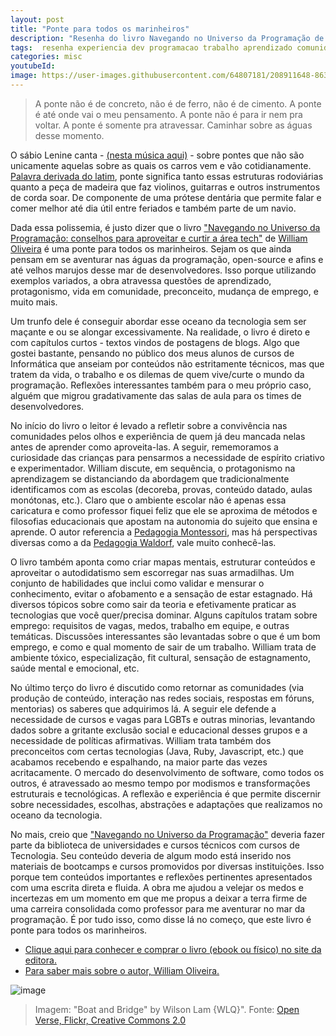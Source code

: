 ```yaml
---
layout: post
title: "Ponte para todos os marinheiros"
description: "Resenha do livro Navegando no Universo da Programação de William Oliveira"
tags:  resenha experiencia dev programacao trabalho aprendizado comunidade 
categories: misc
youtubeId:
image: https://user-images.githubusercontent.com/64807181/208911648-863e9921-7d7f-41ad-9945-a00a97c38f2c.png
---
```


> A ponte não é de concreto, não é de ferro, não é de cimento.
> A ponte é até onde vai o meu pensamento.
> A ponte não é para ir nem pra voltar.
> A ponte é somente pra atravessar.
> Caminhar sobre as águas desse momento.

O sábio Lenine canta - [(nesta música aqui)](https://www.youtube.com/watch?v=MAN70wd5npE) - sobre pontes que não são unicamente aquelas sobre as quais os carros vem e vão cotidianamente. [Palavra derivada do latim](https://dicionario.priberam.org/ponte), ponte significa tanto essas estruturas rodoviárias quanto a peça de madeira que faz violinos, guitarras e outros instrumentos de corda soar. De componente de uma prótese dentária que permite falar e comer melhor até dia útil entre feriados e também parte de um navio. 

Dada essa polissemia, é justo dizer que o livro ["Navegando no Universo da Programação: conselhos para aproveitar e curtir a área tech"](https://www.casadocodigo.com.br/products/livro-navegando-universo) de [William Oliveira](https://woliveiras.com.br/sobre) é uma ponte para todos os marinheiros. Sejam os que ainda pensam em se aventurar nas águas da programação, open-source e afins e até velhos marujos desse mar de desenvolvedores. Isso porque utilizando exemplos variados, a obra atravessa questões de aprendizado, protagonismo, vida em comunidade, preconceito, mudança de emprego, e muito mais.

Um trunfo dele é conseguir abordar esse oceano da tecnologia sem ser maçante e ou se alongar excessivamente. Na realidade, o livro é direto e com capítulos curtos - textos vindos de postagens de blogs. Algo que gostei bastante, pensando no público dos meus alunos de cursos de Informática que anseiam por conteúdos não estritamente técnicos, mas que tratem da vida, o trabalho e os dilemas de quem vive/curte o mundo da programação. Reflexões interessantes também para o meu próprio caso, alguém que migrou gradativamente das salas de aula para os times de desenvolvedores. 

No início do livro o leitor é levado a refletir sobre a convivência nas comunidades pelos olhos e experiência de quem já deu mancada nelas antes de aprender como aproveita-las. A seguir, rememoramos a curiosidade das crianças para pensarmos a necessidade de espírito criativo e experimentador. William discute, em sequência, o protagonismo na aprendizagem se distanciando da abordagem que tradicionalmente identificamos com as escolas (decoreba, provas, conteúdo datado, aulas monótonas, etc.). Claro que o ambiente escolar não é apenas essa caricatura e como professor fiquei feliz que ele se aproxima de métodos e filosofias educacionais que apostam na autonomia do sujeito que ensina e aprende. O autor referencia a [Pedagogia Montessori](https://montestory.pt/pedagogia), mas há perspectivas diversas como a da [Pedagogia Waldorf](https://www.greenme.com.br/viver/especial-criancas/60084-pedagogia-waldorf-10-principios-da-filosofia-da-educacao-de-rudolf-steiner/), vale muito conhecê-las. 

O livro também aponta como criar mapas mentais, estruturar conteúdos e aproveitar o autodidatismo sem escorregar nas suas armadilhas. Um conjunto de habilidades que inclui como validar e mensurar o conhecimento, evitar o afobamento e a sensação de estar estagnado. Há diversos tópicos sobre como sair da teoria e efetivamente praticar as tecnologias que você quer/precisa dominar. Alguns capítulos tratam sobre emprego: requisitos de vagas, medos, trabalho em equipe, e outras temáticas. Discussões interessantes são levantadas sobre o que é um bom emprego, e como e qual momento de sair de um trabalho. William trata de ambiente tóxico, especialização, fit cultural, sensação de estagnamento, saúde mental e emocional, etc. 

No último terço do livro é discutido como retornar as comunidades (via produção de conteúdo, interação nas redes sociais, respostas em fóruns, mentorias) os saberes que adquirimos lá. A seguir ele defende a necessidade de cursos e vagas para LGBTs e outras minorias, levantando dados sobre a gritante exclusão social e educacional desses grupos e a necessidade de políticas afirmativas. William trata também dos preconceitos com certas tecnologias (Java, Ruby, Javascript, etc.) que acabamos recebendo e espalhando, na maior parte das vezes acritacamente. O mercado do desenvolvimento de software, como todos os outros, é atravessado ao mesmo tempo por modismos e transformações estruturais e tecnológicas. A reflexão e experiência é que permite discernir sobre necessidades, escolhas, abstrações e adaptações que realizamos no oceano da tecnologia.

No mais, creio que ["Navegando no Universo da Programação"](https://www.casadocodigo.com.br/products/livro-navegando-universo) deveria fazer parte da biblioteca de universidades e cursos técnicos com cursos de Tecnologia. Seu conteúdo deveria de algum modo está inserido nos materiais de bootcamps e cursos promovidos por diversas instituições. Isso porque tem conteúdos importantes e reflexões pertinentes apresentados com uma escrita direta e fluida. A obra me ajudou a velejar os medos e incertezas em um momento em que me propus a deixar a terra firme de uma carreira consolidada como professor para me aventurar no mar da programação. É por tudo isso, como disse lá no começo, que este livro é ponte para todos os marinheiros.

- [Clique aqui para conhecer e comprar o livro (ebook ou físico) no site da editora.](https://www.casadocodigo.com.br/products/livro-navegando-universo)
- [Para saber mais sobre o autor, William Oliveira.](https://woliveiras.com.br/sobre)

![image](https://user-images.githubusercontent.com/64807181/208911648-863e9921-7d7f-41ad-9945-a00a97c38f2c.png)
>Imagem: "Boat and Bridge" by Wilson Lam {WLQ}". Fonte: [Open Verse, Flickr, Creative Commons 2.0](https://www.flickr.com/photos/15721381@N00/17257095844)



